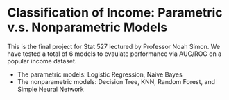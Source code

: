 # Classification of Income: Parametric v.s. Nonparametric Models
This is the final project for Stat 527 lectured by Professor Noah Simon.
We have tested a total of 6 models to evaulate performance via AUC/ROC on a popular income dataset.

- The parametric models: Logistic Regression, Naive Bayes
- The nonparametric models: Decision Tree, KNN, Random Forest, and Simple Neural Network 
